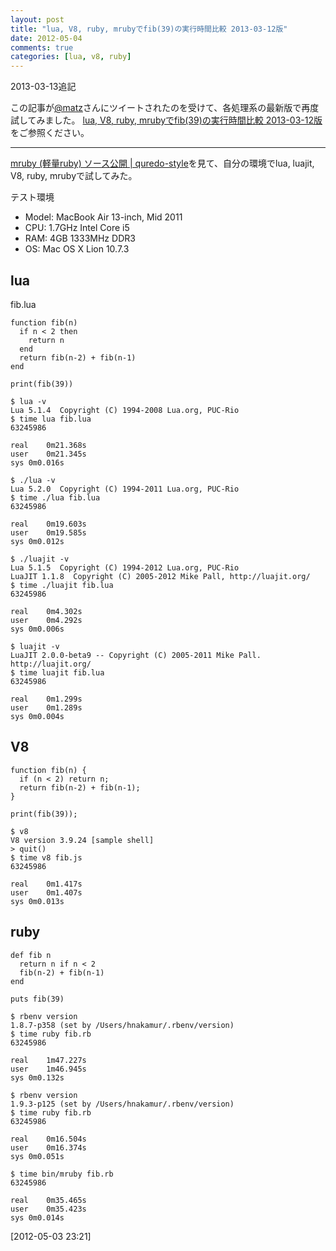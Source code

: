 ```yaml
---
layout: post
title: "lua, V8, ruby, mrubyでfib(39)の実行時間比較 2013-03-12版"
date: 2012-05-04
comments: true
categories: [lua, v8, ruby]
---
```

2013-03-13追記

この記事が[@matz](https://twitter.com/yukihiro_matz)さんにツイートされたのを受けて、各処理系の最新版で再度試してみました。
[lua, V8, ruby, mrubyでfib(39)の実行時間比較 2013-03-12版](http://hnakamur.github.com/blog/2013/03/12/fib-39-benchmark-in-luajit/)をご参照ください。

<hr>

[mruby (軽量ruby) ソース公開 | quredo-style](http://www.quredo.net/2012/04/mruby-%E8%BB%BD%E9%87%8Fruby-%E3%82%BD%E3%83%BC%E3%82%B9%E5%85%AC%E9%96%8B/)を見て、自分の環境でlua, luajit, V8, ruby, mrubyで試してみた。

テスト環境

* Model: MacBook Air 13-inch, Mid 2011
* CPU: 1.7GHz Intel Core i5
* RAM: 4GB 1333MHz DDR3
* OS: Mac OS X Lion 10.7.3

## lua

fib.lua
```
function fib(n)
  if n < 2 then
    return n
  end
  return fib(n-2) + fib(n-1)
end

print(fib(39))
```

```
$ lua -v
Lua 5.1.4  Copyright (C) 1994-2008 Lua.org, PUC-Rio
$ time lua fib.lua
63245986

real	0m21.368s
user	0m21.345s
sys	0m0.016s
```


```
$ ./lua -v
Lua 5.2.0  Copyright (C) 1994-2011 Lua.org, PUC-Rio
$ time ./lua fib.lua
63245986

real	0m19.603s
user	0m19.585s
sys	0m0.012s
```


```
$ ./luajit -v
Lua 5.1.5  Copyright (C) 1994-2012 Lua.org, PUC-Rio
LuaJIT 1.1.8  Copyright (C) 2005-2012 Mike Pall, http://luajit.org/
$ time ./luajit fib.lua
63245986

real	0m4.302s
user	0m4.292s
sys	0m0.006s
```


```
$ luajit -v
LuaJIT 2.0.0-beta9 -- Copyright (C) 2005-2011 Mike Pall. http://luajit.org/
$ time luajit fib.lua
63245986

real	0m1.299s
user	0m1.289s
sys	0m0.004s
```


## V8

```
function fib(n) {
  if (n < 2) return n;
  return fib(n-2) + fib(n-1);
}

print(fib(39));
```

```
$ v8
V8 version 3.9.24 [sample shell]
> quit()
$ time v8 fib.js
63245986

real	0m1.417s
user	0m1.407s
sys	0m0.013s
```

## ruby

```
def fib n
  return n if n < 2
  fib(n-2) + fib(n-1)
end

puts fib(39)
```

```
$ rbenv version
1.8.7-p358 (set by /Users/hnakamur/.rbenv/version)
$ time ruby fib.rb
63245986

real	1m47.227s
user	1m46.945s
sys	0m0.132s
```


```
$ rbenv version
1.9.3-p125 (set by /Users/hnakamur/.rbenv/version)
$ time ruby fib.rb
63245986

real	0m16.504s
user	0m16.374s
sys	0m0.051s
```


```
$ time bin/mruby fib.rb 
63245986

real	0m35.465s
user	0m35.423s
sys	0m0.014s
```


[2012-05-03 23:21]

